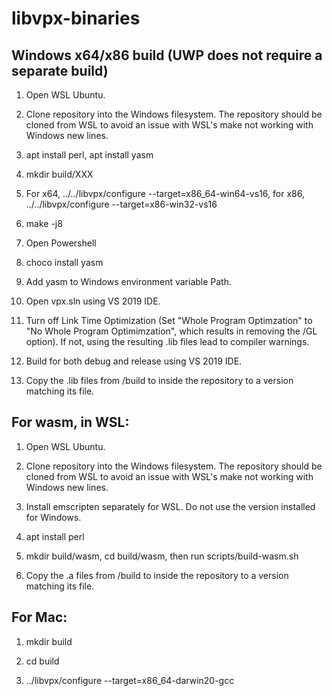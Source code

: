 # libvpx-binaries

## Windows x64/x86 build (UWP does not require a separate build)

1. Open WSL Ubuntu.

2. Clone repository into the Windows filesystem. The repository should be cloned from WSL to avoid an issue with WSL's make not working with Windows new lines.

3. apt install perl, apt install yasm

4. mkdir build/XXX

5. For x64, ../../libvpx/configure --target=x86_64-win64-vs16, for x86, ../../libvpx/configure --target=x86-win32-vs16

6. make -j8

7. Open Powershell

8. choco install yasm

9. Add yasm to Windows environment variable Path.

10. Open vpx.sln using VS 2019 IDE.

11. Turn off Link Time Optimization (Set "Whole Program Optimzation" to "No Whole Program Optimimzation", which results in removing the /GL option). If not, using the resulting .lib files lead to compiler warnings.

12. Build for both debug and release using VS 2019 IDE.

11. Copy the .lib files from /build to inside the repository to a version matching its file.


## For wasm, in WSL:

1. Open WSL Ubuntu.

2. Clone repository into the Windows filesystem. The repository should be cloned from WSL to avoid an issue with WSL's make not working with Windows new lines.

3. Install emscripten separately for WSL. Do not use the version installed for Windows.

4. apt install perl

5. mkdir build/wasm, cd build/wasm, then run scripts/build-wasm.sh

6. Copy the .a files from /build to inside the repository to a version matching its file.

## For Mac:

1. mkdir build

2. cd build

3. ../libvpx/configure --target=x86_64-darwin20-gcc

